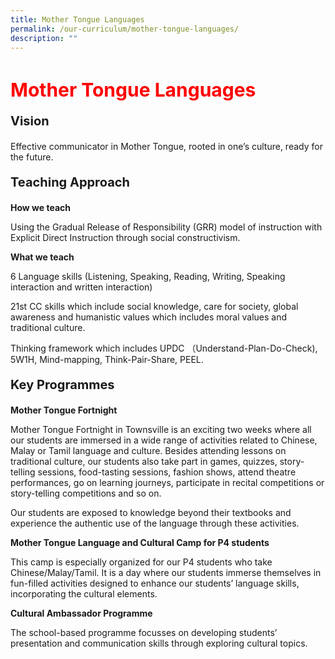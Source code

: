 ```yaml
---
title: Mother Tongue Languages
permalink: /our-curriculum/mother-tongue-languages/
description: ""
---
```

<h1 style=color:red;font-size:30px>Mother Tongue Languages</h1>

<p style=font-size:20px><strong>Vision</strong></p>
Effective communicator in Mother Tongue, rooted in one’s culture, ready for the future.

<p style=font-size:20px><strong>Teaching Approach</strong></p>
<strong>How we teach</strong>

Using the Gradual Release of Responsibility (GRR) model of instruction with Explicit Direct Instruction through social constructivism. 

**What we teach**

6 Language skills (Listening, Speaking, Reading, Writing, Speaking interaction and written interaction)

21st CC skills which include social knowledge, care for society, global awareness and humanistic values which includes moral values and traditional culture. 

Thinking framework which includes UPDC （Understand-Plan-Do-Check), 5W1H, Mind-mapping, Think-Pair-Share, PEEL.

<p style=font-size:20px><strong>Key Programmes</strong></p>
<strong>Mother Tongue Fortnight</strong>

Mother Tongue Fortnight in Townsville is an exciting two weeks where all our students are immersed in a wide range of activities related to Chinese, Malay or Tamil language and culture. Besides attending lessons on traditional culture, our students also take part in games, quizzes, story-telling sessions, food-tasting sessions, fashion shows, attend theatre performances, go on learning journeys, participate in recital competitions or story-telling competitions and so on. 

Our students are exposed to knowledge beyond their textbooks and experience the authentic use of the language through these activities.

**Mother Tongue Language and Cultural Camp for P4 students**

This camp is especially organized for our P4 students who take Chinese/Malay/Tamil. It is a day where our students immerse themselves in fun-filled activities designed to enhance our students’ language skills, incorporating the cultural elements.

**Cultural Ambassador Programme**

The school-based programme focusses on developing students’ presentation and communication skills through exploring cultural topics.